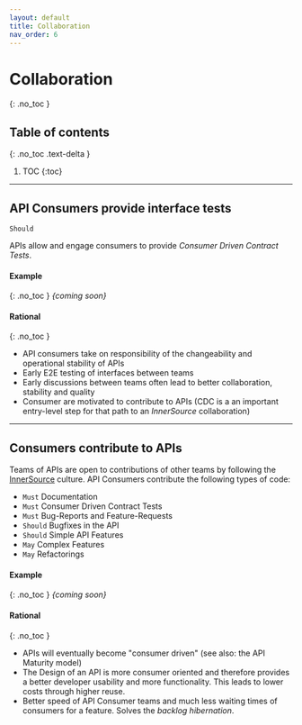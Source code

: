 ```yaml
---
layout: default
title: Collaboration
nav_order: 6
---
```


Collaboration
=============
{: .no_toc }

## Table of contents
{: .no_toc .text-delta }

1. TOC
{:toc}

---

## API Consumers provide interface tests
`Should`

APIs allow and engage consumers to provide *Consumer Driven Contract Tests*.

#### Example
{: .no_toc }
*{coming soon}*

#### Rational
{: .no_toc }
- API consumers take on responsibility of the changeability and operational stability of APIs
- Early E2E testing of interfaces between teams
- Early discussions between teams often lead to better collaboration, stability and quality
- Consumer are motivated to contribute to APIs (CDC is a an important entry-level step for that path to an *InnerSource* collaboration)

---

## Consumers contribute to APIs

Teams of APIs are open to contributions of other teams by following the [InnerSource](https://innersourcecommons.org) culture. API Consumers contribute the following types of code:
- `Must` Documentation
- `Must` Consumer Driven Contract Tests
- `Must` Bug-Reports and Feature-Requests
- `Should` Bugfixes in the API
- `Should` Simple API Features
- `May` Complex Features
- `May` Refactorings

#### Example
{: .no_toc }
*{coming soon}*

#### Rational
{: .no_toc }
- APIs will eventually become "consumer driven" (see also: the API Maturity model)
- The Design of an API is more consumer oriented and therefore provides a better developer usability and more functionality. This leads to lower costs through higher reuse.
- Better speed of API Consumer teams and much less waiting times of consumers for a feature. Solves the *backlog hibernation*.